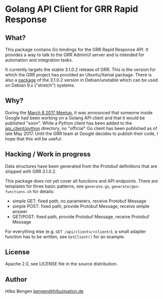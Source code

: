 # Golang API Client for GRR Rapid Response

## What?

This package contains Go bindings for the GRR Rapid Response API. It
provides a way to talk to the GRR AdminUI server and is intended for
automation and integration tasks.

It currently targets the stable 3.1.0.2 release of GRR. This is the
version for which the GRR project has provided an Ubuntu/Xenial
package. There is also a
[package](https://packages.debian.org/sid/grr-server) of the 3.1.0.2
version in Debian/unstable which can be used on Debian 9.x ("stretch")
systems.

## Why?

During the
[March 8 2017 Meetup](https://www.youtube.com/watch?v=SIvf7-Lzp2M), it
was announced that someone inside Google had been working on a Golang
API client and that it would be published "soon". While a Python
client has been added to the
[api_client/python](https://github.com/google/grr/tree/master/api_client/python)
directory, no "official" Go client has been published as of late
May 2017. Until the GRR team at Google decides to publish their code,
I hope that this will be useful.

## Hacking / Work in progress

Data structures have been generated from the Protobuf definitions that
are shipped with GRR 3.1.0.2.

This package does not yet cover all functions and API endpoints. There
are templates for three basic patterns, see `generate.go`,
`generate/gen-functions.sh` for details:

- simple GET: fixed path, no parameters, receive Protobuf Message
- simple POST: fixed path, provide Protobuf Message, receive simple answer
- GET/POST: fixed path, provide Protobuf Message, receive Protobuf Message

For everything else (e.g. `GET /api/clients/<client>`), a small
adapter function has to be written, see `GetClient()` for an example.

## License

Apache 2.0, see LICENSE file in the source distribution.

## Author

Hilko Bengen <bengen@hilluzination.de>
